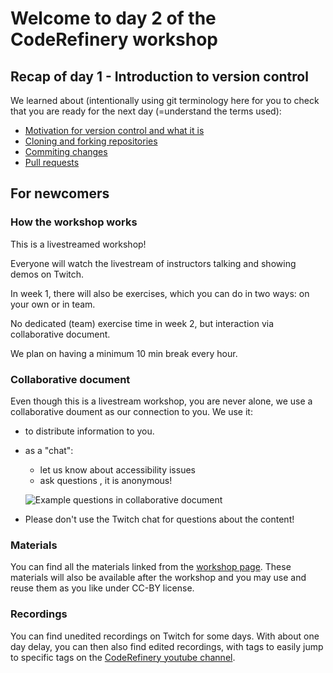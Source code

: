 # Welcome to day 2 of the CodeRefinery workshop

## Recap of day 1 - Introduction to version control

We learned about (intentionally using git terminology here for you to check that you are ready for the next day (=understand the terms used):
- [Motivation for version control and what it is](https://coderefinery.github.io/git-intro/motivation/)
- [Cloning and forking repositories](https://coderefinery.github.io/git-intro/browsing/)
- [Commiting changes](https://coderefinery.github.io/git-intro/commits/)
- [Pull requests](https://coderefinery.github.io/git-intro/merging/)

## For newcomers
### How the workshop works

This is a livestreamed workshop! 

Everyone will watch the livestream of instructors talking and showing demos on Twitch. 

In week 1, there will also be exercises, which you can do in two ways: on your own or in team. 

No dedicated (team) exercise time in week 2, but interaction via collaborative document. 

We plan on having a minimum 10 min break every hour.

### Collaborative document

Even though this is a livestream workshop, you are never alone, we use a collaborative doument as our connection to you. We use it:

- to distribute information to you.

- as a "chat":
  - let us know about accessibility issues
  - ask questions , it is anonymous!
    
  ![Example questions in collaborative document](https://coderefinery.github.io/manuals/_images/hackmd--questions2.png)

- Please don't use the Twitch chat for questions about the content!

### Materials

You can find all the materials linked from the [workshop page](https://coderefinery.github.io/2024-03-12-workshop/).
These materials will also be available after the workshop and you may use and reuse them as you like under CC-BY license.

### Recordings

You can find unedited recordings on Twitch for some days. 
With about one day delay, you can then also find edited recordings, with tags to easily jump to specific tags on the [CodeRefinery youtube channel](https://www.youtube.com/channel/UC47aupE7HKGduAjXKt1Gwrg).


